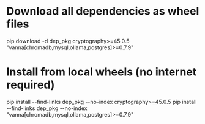 # Download all dependencies as wheel files
pip download -d dep_pkg cryptography>=45.0.5 "vanna[chromadb,mysql,ollama,postgres]>=0.7.9"

# Install from local wheels (no internet required)
pip install --find-links dep_pkg --no-index cryptography>=45.0.5
pip install --find-links dep_pkg --no-index "vanna[chromadb,mysql,ollama,postgres]>=0.7.9"
